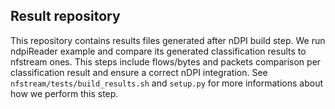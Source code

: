 Result repository
-----------------

This repository contains results files generated after nDPI build step.
We run ndpiReader example and compare its generated classification results to nfstream ones.
This steps include flows/bytes and packets comparison per classification result and ensure 
a correct nDPI integration.
See ``nfstream/tests/build_results.sh`` and ``setup.py``
 for more informations about how we perform this step.